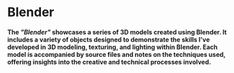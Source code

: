 # Blender
<h4>The <i>"Blender"</i> showcases a series of 3D models created using Blender. It includes a variety of objects designed to demonstrate the skills I've developed in 3D modeling, texturing, and lighting within Blender. Each model is accompanied by source files and notes on the techniques used, offering insights into the creative and technical processes involved.</h4>
